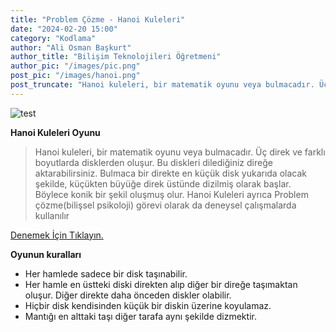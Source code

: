 ```yaml
---
title: "Problem Çözme - Hanoi Kuleleri"
date: "2024-02-20 15:00"
category: "Kodlama"
author: "Ali Osman Başkurt"
author_title: "Bilişim Teknolojileri Öğretmeni"
author_pic: "/images/pic.png"
post_pic: "/images/hanoi.png"
post_truncate: "Hanoi kuleleri, bir matematik oyunu veya bulmacadır. Üç direk ve farklı boyutlarda disklerden oluşur. Bu diskleri dilediğiniz direğe aktarabilirsiniz. Bulmaca bir direkte en küçük disk yukarıda olacak şekilde, küçükten büyüğe direk üstünde dizilmiş olarak başlar. Böylece konik bir şekil oluşmuş olur. Hanoi Kuleleri ayrıca Problem çözme(bilişsel psikoloji) görevi olarak da deneysel çalışmalarda kullanılır"
---
```


![test](/images/hanoi.png)

**Hanoi Kuleleri Oyunu**

> Hanoi kuleleri, bir matematik oyunu veya bulmacadır. Üç direk ve farklı boyutlarda disklerden oluşur. Bu diskleri dilediğiniz direğe aktarabilirsiniz. Bulmaca bir direkte en küçük disk yukarıda olacak şekilde, küçükten büyüğe direk üstünde dizilmiş olarak başlar. Böylece konik bir şekil oluşmuş olur. Hanoi Kuleleri ayrıca Problem çözme(bilişsel psikoloji) görevi olarak da deneysel çalışmalarda kullanılır

[Denemek İçin Tıklayın.](https://www.zekatestimerkezi.com/zekaoyunlari/hanoiKuleleri.php)

**Oyunun kuralları**

- Her hamlede sadece bir disk taşınabilir.
- Her hamle en üstteki diski direkten alıp diğer bir direğe taşımaktan oluşur. Diğer direkte daha önceden diskler olabilir.
- Hiçbir disk kendisinden küçük bir diskin üzerine koyulamaz.
- Mantığı en alttaki taşı diğer tarafa aynı şekilde dizmektir.
